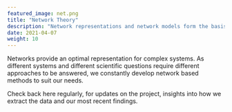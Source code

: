 ```yaml
---
featured_image: net.png
title: "Network Theory"
description: "Network representations and network models form the basis for the study of complex systems."
date: 2021-04-07
weight: 10
---
```


Networks provide an optimal representation for complex systems.
As different systems and different scientific questions require different approaches to be answered, we constantly develop network based methods to suit our needs.

Check back here regularly, for updates on the project, insights into how we extract the data and our most recent findings.
